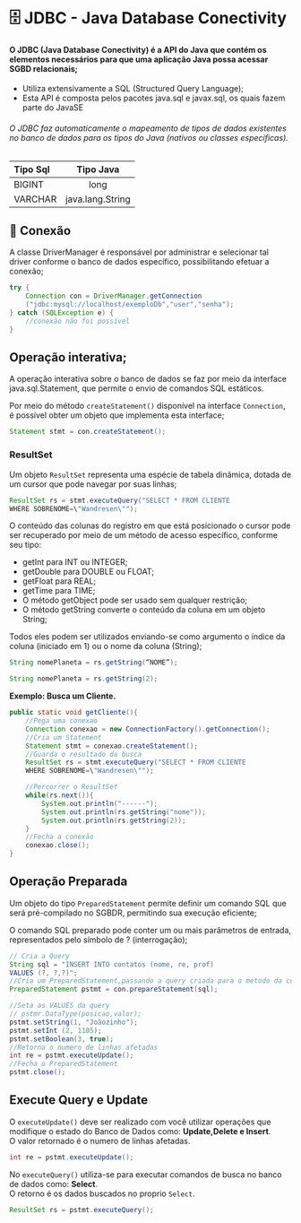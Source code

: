 # 🗄️ JDBC - Java Database Conectivity

#### O JDBC (Java Database Conectivity) é a API do Java que contém os elementos necessários para que uma aplicação Java possa acessar SGBD relacionais;

- Utiliza extensivamente a SQL (Structured Query Language);
- Esta API é composta pelos pacotes java.sql e javax.sql,
  os quais fazem parte do JavaSE

###### O JDBC faz automaticamente o mapeamento de tipos de dados existentes no banco de dados para os tipos do Java (nativos ou classes específicas).

| Tipo Sql |    Tipo Java     |
| :------- | :--------------: |
| BIGINT   |       long       |
| VARCHAR  | java.lang.String |

## 🔁 Conexão

A classe DriverManager é responsável por administrar e selecionar tal
driver conforme o banco de dados específico, possibilitando efetuar a
conexão;

```java
try {
    Connection con = DriverManager.getConnection
    ("jdbc:mysql://localhost/exemploDb","user","senha");
} catch (SQLException e) {
    //conexão não foi possível
}
```

## Operação interativa;

A operação interativa sobre o banco de dados
se faz por meio da interface
java.sql.Statement, que permite o envio de
comandos SQL estáticos.

Por meio do método `createStatement()`
disponível na interface `Connection`, é possível
obter um objeto que implementa esta
interface;

```java
Statement stmt = con.createStatement();
```

### ResultSet

Um objeto `ResultSet` representa uma espécie de tabela
dinâmica, dotada de um cursor que pode navegar por
suas linhas;

```java
ResultSet rs = stmt.executeQuery("SELECT * FROM CLIENTE
WHERE SOBRENOME=\"Wandresen\"");
```

O conteúdo das colunas do registro em que está
posicionado o cursor pode ser recuperado por meio de
um método de acesso específico, conforme seu tipo:

- getInt para INT ou INTEGER;
- getDouble para DOUBLE ou FLOAT;
- getFloat para REAL;
- getTime para TIME;
- O método getObject pode ser usado sem qualquer restrição;
- O método getString converte o conteúdo da coluna em um
  objeto String;

Todos eles podem ser utilizados enviando-se como
argumento o índice da coluna (iniciado em 1) ou o
nome da coluna (String);

```java
String nomePlaneta = rs.getString(“NOME”);
```

```java
String nomePlaneta = rs.getString(2);
```

**Exemplo: Busca um Cliente.**

```java
public static void getCliente(){
    //Pega uma conexao
    Connection conexao = new ConnectionFactory().getConnection();
    //Cria um Statement
    Statement stmt = conexao.createStatement();
    //Guarda o resultado da busca
    ResultSet rs = stmt.executeQuery("SELECT * FROM CLIENTE
    WHERE SOBRENOME=\"Wandresen\"");

    //Percorrer o ResultSet
    while(rs.next()){
        System.out.println("------");
        System.out.println(rs.getString("nome"));
        System.out.println(rs.getString(2));
    }
    //Fecha a conexão
    conexao.close();
}
```

## Operação Preparada

Um objeto do tipo `PreparedStatement` permite
definir um comando SQL que será pré-compilado no
SGBDR, permitindo sua execução eficiente;

O comando SQL preparado pode conter um ou mais
parâmetros de entrada, representados pelo símbolo
de ? (interrogação);

```java
// Cria a Query
String sql = "INSERT INTO contatos (nome, re, prof)
VALUES (?, ?,?)";
//Cria um PreparedStatement,passando a query criada para o metodo da conexao
PreparedStatement pstmt = con.prepareStatement(sql);

//Seta as VALUES da query
// pstmr.DataType(posicao,valor);
pstmt.setString(1, "Joãozinho");
pstmt.setInt (2, 1105);
pstmt.setBoolean(3, true);
//Retorna o numero de linhas afetadas
int re = pstmt.executeUpdate();
//Fecha o PreparedStatement
pstmt.close();
```

## Execute Query e Update

O `executeUpdate()` deve ser realizado com você utilizar operações que modifique o estado do Banco de Dados como: **Update,Delete e Insert**.  
O valor retornado é o numero de linhas afetadas.

```java
int re = pstmt.executeUpdate();
```

No `executeQuery()` utiliza-se para executar comandos de busca no banco de dados como: **Select**.  
O retorno é os dados buscados no proprio `Select`.

```java
ResultSet rs = pstmt.executeQuery();
```
